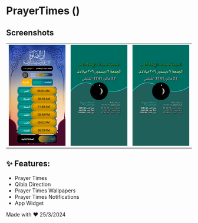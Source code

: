 # PrayerTimes ()
## Screenshots

<table style="width:100%">
  <tr>
    <td><img src="PrayerTimes/preview/screenshotsmain.png"/></th>
    <td><img src="PrayerTimes/preview/screenshotsmain2.png"/></th>
    <td><img src="PrayerTimes/preview/screenshotsmain2.png"/></th>
  </tr>
</table>
 

## :sparkles: Features:

- Prayer Times
- Qibla Direction
- Prayer Times Wallpapers
- Prayer Times Notifications
- App Widget


 

Made with :heart: 25/3/2024
